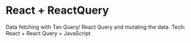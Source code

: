 # React  + ReactQuery

Data fetching with Tan Query/ React Query and mutating the data.
Tech: React + React Query + JavaScript